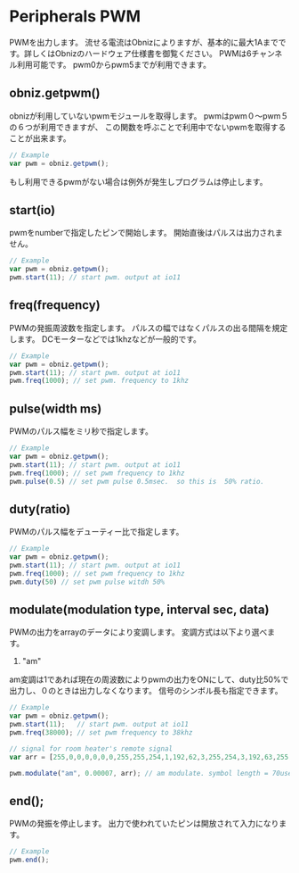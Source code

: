 # Peripherals PWM
PWMを出力します。
流せる電流はObnizによりますが、基本的に最大1Aまでです。詳しくはObnizのハードウェア仕様書を御覧ください。
PWMは6チャンネル利用可能です。
pwm0からpwm5までが利用できます。

## obniz.getpwm()
obnizが利用していないpwmモジュールを取得します。
pwmはpwm０〜pwm５の６つが利用できますが、
この関数を呼ぶことで利用中でないpwmを取得することが出来ます。

```Javascript
// Example
var pwm = obniz.getpwm();
```
もし利用できるpwmがない場合は例外が発生しプログラムは停止します。

## start(io)

pwmをnumberで指定したピンで開始します。
開始直後はパルスは出力されません。

```Javascript
// Example
var pwm = obniz.getpwm();
pwm.start(11); // start pwm. output at io11
```
## freq(frequency)

PWMの発振周波数を指定します。
パルスの幅ではなくパルスの出る間隔を規定します。
DCモーターなどでは1khzなどが一般的です。

```Javascript
// Example
var pwm = obniz.getpwm();
pwm.start(11); // start pwm. output at io11
pwm.freq(1000); // set pwm. frequency to 1khz
```
## pulse(width ms)

PWMのパルス幅をミリ秒で指定します。

```Javascript
// Example
var pwm = obniz.getpwm();
pwm.start(11); // start pwm. output at io11
pwm.freq(1000); // set pwm frequency to 1khz
pwm.pulse(0.5) // set pwm pulse 0.5msec.  so this is  50% ratio.
```
## duty(ratio)

PWMのパルス幅をデューティー比で指定します。

```Javascript
// Example
var pwm = obniz.getpwm();
pwm.start(11); // start pwm. output at io11
pwm.freq(1000); // set pwm frequency to 1khz
pwm.duty(50) // set pwm pulse witdh 50%
```

## modulate(modulation type, interval sec, data)

PWMの出力をarrayのデータにより変調します。
変調方式は以下より選べます。

1. "am"

am変調は1であれば現在の周波数によりpwmの出力をONにして、duty比50%で出力し、０のときは出力しなくなります。
信号のシンボル長も指定できます。

```Javascript
// Example
var pwm = obniz.getpwm();
pwm.start(11);   // start pwm. output at io11
pwm.freq(38000); // set pwm frequency to 38khz

// signal for room heater's remote signal
var arr = [255,0,0,0,0,0,0,255,255,254,1,192,62,3,255,254,3,192,63,255,192,60,3,224,62,3,255,254,3,255,254,3,224,62,3,224,63,255,192,63,255,224,62,3,224,62,3,224,62,3,224,62,3,240,31,3,240,31,1,240,31,1,255,255,1,240,31,1,240,31,1,248,31,129,240,31,255,248,31,129,248,15,128,248,15,255,248,15,128,248,15,128,248,15,128,252,15,255,255];

pwm.modulate("am", 0.00007, arr); // am modulate. symbol length = 70usec.
```
## end();

PWMの発振を停止します。
出力で使われていたピンは開放されて入力になります。

```Javascript
// Example
pwm.end();
```